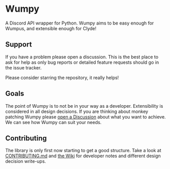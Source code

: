 # Wumpy

A Discord API wrapper for Python. Wumpy aims to be easy enough for Wumpus, and
extensible enough for Clyde!

## Support

If you have a problem please open a discussion. This is the best place to ask
for help as only bug reports or detailed feature requests should go in the
issue tracker.

Please consider starring the repository, it really helps!

## Goals

The point of Wumpy is to not be in your way as a developer. Extensibility is
considered in all design decisions. If you are thinking about monkey patching
Wumpy please
[open a Discussion](https://github.com/discord/discord-api-docs/discussions/new?category=development)
about what you want to achieve. We can see how Wumpy can suit your needs.

## Contributing

The library is only first now starting to get a good structure. Take a look
at [CONTRIBUTING.md](CONTRIBUTING.md) and
[the Wiki](https://github.com/Bluenix2/wumpy/wiki) for developer notes and
different design decision write-ups.
